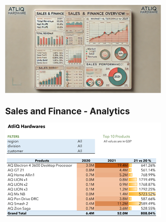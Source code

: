 
![logo](https://github.com/Mgit125/Sales-and-Finance-Analytics/blob/main/Screenshot%202024-10-27%20083237.png)

# Sales and Finance - Analytics

![logo](https://github.com/Mgit125/Sales-and-Finance-Analytics/blob/main/Screenshot%202024-10-27%20074317.png)



